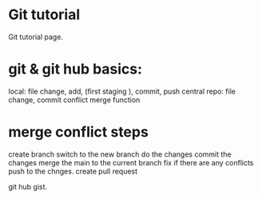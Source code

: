 # Git tutorial
Git tutorial page.
# git & git hub basics:
 local:         file change, add, (first staging ), commit, push
 central repo:  file change, commit
 conflict merge function
# merge conflict steps
create branch
switch to the new branch
do the changes
commit the changes
merge the main to the current branch
fix if there are any conflicts
push to the chnges.
create pull request


 git hub gist.
